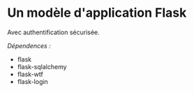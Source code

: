 # Un modèle d'application Flask
Avec authentification sécurisée.

*Dépendences :*
- flask
- flask-sqlalchemy
- flask-wtf
- flask-login
